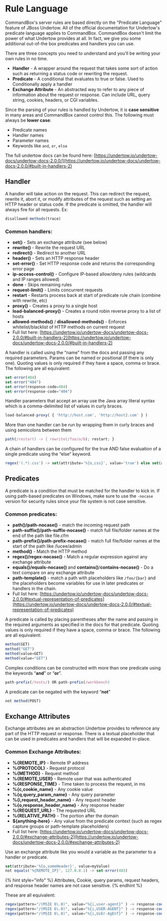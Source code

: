 # Rule Language

CommandBox's server rules are based directly on the "Predicate Language" feature of JBoss Undertow. All of the official documentation for Undertow's predicate language applies to CommandBox. CommandBox doesn't limit the power of what Undertow provides at all. In fact, we give you some additional out-of-the box predicates and handlers you can use.

There are three concepts you need to understand and you'll be writing your own rules in no time.

* **Handler** - A wrapper around the request that takes some sort of action such as returning a status code or rewriting the request.
* **Predicate** - A conditional that evaluates to true or false. Used to Conditionally apply a handler
* **Exchange Attribute** - An abstracted way to refer to any piece of information about the request or response. Can include URL, query string, cookies, headers, or CGI variables.

Since the parsing of your rules is handled by Undertow, it is **case sensitive** in many areas and CommandBox cannot control this. The following must always be **lower case**:

* Predicate names
* Handler names
* Parameter names
* Keywords like `and`, `or`, `else`

The full undertow docs can be found here: [https://undertow.io/undertow-docs/undertow-docs-2.0.0/](https://undertow.io/undertow-docs/undertow-docs-2.0.0/#built-in-handlers-2)

## Handler

A handler will take action on the request. This can redirect the request, rewrite it, abort it, or modify attributes of the request such as setting an HTTP header or status code. If the predicate is omitted, the handler will always fire for all requests. Ex:

```javascript
disallowed-methods(trace)
```

### Common handlers:

* **set()** - Sets an exchange attribute (see below)
* **rewrite()** - Rewrite the request URL
* **redirect()** - Redirect to another URL
* **header()** - Sets an HTTP response header
* **set-error()** - Set HTTP response code and returns the corresponding error page
* **ip-access-control()** - Configure IP-based allow/deny rules (wildcards and IP ranges allowed)
* **done** - Skips remaining rules
* **request-limit()** - Limits concurrent requests
* **restart** - Restarts process back at start of predicate rule chain (combine with rewrite, etc)
* **proxy()** - Creates a proxy to a single host
* **load-balanced-proxy()** - Creates a round robin reverse proxy to a list of hosts
* **allowed-methods()** / **disallowed-methods()** - Enforces whitelist/blacklist of HTTP methods on current request
* Full list here: [https://undertow.io/undertow-docs/undertow-docs-2.0.0/#built-in-handlers-2](https://undertow.io/undertow-docs/undertow-docs-2.0.0/#built-in-handlers-2)

A handler is called using the “name” from the docs and passing any required parameters. Params can be named or positional (if there is only one). Quoting values is only required if they have a space, comma or brace. The following are all equivalent:

```javascript
set-error(404)
set-error("404")
set-error(response-code=404)
set-error(response-code="404")
```

Handler parameters that accept an array use the Java array literal syntax which is a comma-delimited list of values in curly braces.

```javascript
load-balanced-proxy( { 'http://host.com', 'http://host2.com' } )
```

More than one handler can be run by wrapping them in curly braces and using semicolons between them

```javascript
path(/restart) -> { rewrite(/foo/a/b); restart; }
```

A chain of handlers can be configured for the true AND false evaluation of a single predicate using the “else” keyword.

```javascript
regex('(.*).css') -> set(attribute='%{o,css}', value='true') else set(attribute='%{o,css}', value='false');
```

## Predicates

A predicate is a condition that must be matched for the handler to kick in. If using path-based predicates on Windows, make sure to use the `-nocase` version for security rules since your file system is not case sensitive.

### Common predicates:

* **path()/path-nocase()** - match the incoming request path
* **path-suffix()/path-suffix-nocase()** - match full file/folder names at the end of the path like file.cfm
* **path-prefix()/path-prefix-nocase()** - match full file/folder names at the start of the path like /lucee/admin
* **method()** - Match the HTTP method
* **regex()/regex-nocase()** - Match a regular expression against any exchange attribute
* **equals()/equals-nocase()** and **contains()**/**contains-nocase()** - Do a text compare on any exchange attribute
* **path-template()** - match a path with placeholders like `/foo/{bar}` and the placeholders become variables for use in later predicates or handlers in the chain.
* Full list here: [https://undertow.io/undertow-docs/undertow-docs-2.0.0/#textual-representation-of-predicates](https://undertow.io/undertow-docs/undertow-docs-2.0.0/#textual-representation-of-predicates)

A predicate is called by placing parentheses after the name and passing in the required arguments as specified in the docs for that predicate. Quoting values is only required if they have a space, comma or brace. The following are all equivalent:

```javascript
method(GET)
method("GET")
method(value=GET)
method(value="GET")
```

Complex conditions can be constructed with more than one predicate using the keywords “**and**” or “**or**”.

```javascript
path-prefix(/tests/) OR path-prefix(/workbench)
```

A predicate can be negated with the keyword “**not**”

```javascript
not method(POST)
```

## Exchange Attributes

Exchange attributes are an abstraction Undertow provides to reference any part of the HTTP request or response. There is a textual placeholder that can be used in predicates and handlers that will be expanded in-place.

### Common Exchange Attributes:

* **%{REMOTE\_IP}** - Remote IP address
* **%{PROTOCOL}** - Request protocol
* **%{METHOD}** - Request method
* **%{REMOTE\_USER}** - Remote user that was authenticated
* **%{RESPONSE\_TIME}** - Time taken to process the request, in ms
* **%{c,cookie\_name}** - Any cookie value
* **%{q,query\_param\_name}** - Any query parameter
* **%{i,request\_header\_name}** - Any request header
* **%{o,response\_header\_name}** - Any response header
* **%{REQUEST\_URL}** - The requested URL
* **%{RELATIVE\_PATH}** - The portion after the domain
* **${anything-here}** - Any value from the predicate context (such as regex capture groups or path-template placeholders)
* Full list here: [https://undertow.io/undertow-docs/undertow-docs-2.0.0/#exchange-attributes-2](https://undertow.io/undertow-docs/undertow-docs-2.0.0/#exchange-attributes-2)

Use an exchange attribute like you would a variable as the parameter to a handler or predicate.

```javascript
set(attribute='%{o,someHeader}', value=myValue)
not equals('%{REMOTE_IP}', 127.0.0.1) -> set-error(403)
```

{% hint style="info" %}
Attributes, Cookie, query params, request headers, and response header names are not case sensitive.
{% endhint %}

These are all equivalent:

```javascript
regex(pattern="/(MSIE 6\.0)", value="%{i,user-agent}" ) -> response-code( 404 )
regex(pattern="/(MSIE 6\.0)", value="%{i,USER-AGENT}" ) -> response-code( 404 )
regex(pattern="/(MSIE 6\.0)", value="%{i,UsEr-AgEnT}" ) -> response-code( 404 )
```
